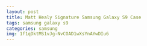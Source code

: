 ```yaml
---
layout: post
title: Matt Healy Signature Samsung Galaxy S9 Case
tags: samsung galaxy s9
categories: samsung
img: 1f1qDktMS1vJg-NvCOAD1wXsYnAYwDIu6
---
```

